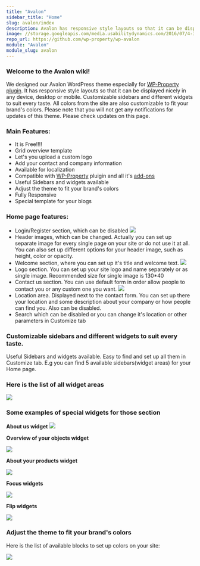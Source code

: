 ```yaml
---
title: "Avalon"
sidebar_title: "Home"
slug: avalon/index
description: Avalon has responsive style layouts so that it can be displayed nicely in any device, desktop or mobile. Customizable sidebars and different widgets to suit every taste. All colors from the site are also customizable to fit your brand’s colors.
image: //storage.googleapis.com/media.usabilitydynamics.com/2016/07/4-300x300.png
repo_url: https://github.com/wp-property/wp-avalon
module: "Avalon"
module_slug: avalon
---
```


### Welcome to the Avalon wiki!

We designed our Avalon WordPress theme especially for [WP-Property plugin](https://www.usabilitydynamics.com/product/wp-property). It has responsive style layouts so that it can be displayed nicely in any device, desktop or mobile. Customizable sidebars and different widgets to suit every taste. All colors from the site are also customizable to fit your brand's colors. Please note that you will not get any notifications for updates of this theme. Please check updates on this page. 


### Main Features:

*   It is Free!!!!
*   Grid overview template
*   Let's you upload a custom logo
*   Add your contact and company information
*   Available for localization
*  Compatible with [WP-Property](https://www.usabilitydynamics.com/product/wp-property) pluigin and all it's [add-ons](https://www.usabilitydynamics.com/product/wp-property#addons)
*   Useful Sidebars and widgets available
*   Adjust the theme to fit your brand's colors
*   Fully Responsive
*   Special template for your blogs

### Home page features:

*   Login/Register section, which can be disabled
![](https://storage.googleapis.com/media.usabilitydynamics.com/2016/07/avalon-log-in.jpg)
*   Header images, which can be changed. Actually you can set up separate image for every single page on your site or do not use it at all. You can also set up different options for your header image, such as height, color or opacity.
*   Welcome section, where you can set up it's title and welcome text.
![](https://storage.googleapis.com/media.usabilitydynamics.com/2016/07/avalon.jpg)
*   Logo section. You can set up your site logo and name separately or as single image. Recommended size for single image is 130*40
*   Contact us section. You can use default form in order allow people to contact you or any custom one you want.
![](https://storage.googleapis.com/media.usabilitydynamics.com/2016/07/avalon-contact-us.jpg)
*   Location area. Displayed next to the contact form. You can set up there your location and some description about your company or how people can find you. Also can be disabled.
*   Search which can be disabled or you can change it's location or other parameters in Customize tab

### Customizable sidebars and different widgets to suit every taste.

Useful Sidebars and widgets available. Easy to find and set up all them in Customize tab. E.g you can find 5 available sidebars(widget areas) for your Home page.

### Here is the list of all widget areas

![](https://storage.googleapis.com/media.usabilitydynamics.com/2016/07/avalon-all-widget-areas.jpg)

### Some examples of special widgets for those section

**About us widget**
![](https://storage.googleapis.com/media.usabilitydynamics.com/2016/07/avalon-widgets.jpg)

**Overview of your objects widget**

![](https://storage.googleapis.com/media.usabilitydynamics.com/2016/07/avalon-widgets4.jpg)

**About your products widget**

![](https://storage.googleapis.com/media.usabilitydynamics.com/2016/07/avalon-widgets3.jpg)

**Focus widgets**

![](https://storage.googleapis.com/media.usabilitydynamics.com/2016/07/avalon-widgets2.jpg)

**Flip widgets**

![](https://storage.googleapis.com/media.usabilitydynamics.com/2016/07/avalon-widgets5.jpg)

### Adjust the theme to fit your brand's colors

Here is the list of available blocks to set up colors on your site:

![](https://storage.googleapis.com/media.usabilitydynamics.com/2017/11/ac356845-avalon-color-settings.png)
